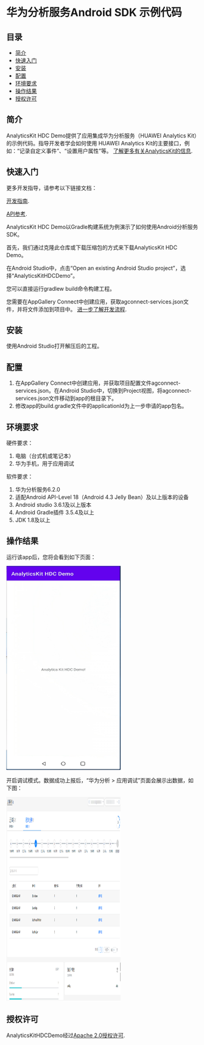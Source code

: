 # 华为分析服务Android SDK 示例代码


## 目录

* [简介](#简介)
* [快速入门](#快速入门)
* [安装](#安装)
* [配置](#配置)
* [环境要求](#环境要求)
* [操作结果](#操作结果)
* [授权许可](#授权许可)


## 简介
AnalyticsKit HDC Demo提供了应用集成华为分析服务（HUAWEI Analytics Kit）的示例代码。指导开发者学会如何使用 HUAWEI Analytics Kit的主要接口，例如：“记录自定义事件”、“设置用户属性”等。
[了解更多有关AnalyticsKit的信息](https://developer.huawei.com/consumer/cn/doc/development/HMSCore-Guides/introduction-0000001050745149).

## 快速入门

更多开发指导，请参考以下链接文档：

[开发指南](https://developer.huawei.com/consumer/cn/doc/development/HMSCore-Guides/android-dev-process-0000001050163813).

[API参考](https://developer.huawei.com/consumer/cn/doc/development/HMSCore-References/android-api-analytics-overview-0000001051067140).

AnalyticsKit HDC Demo以Gradle构建系统为例演示了如何使用Android分析服务SDK。

首先，我们通过克隆此仓库或下载压缩包的方式来下载AnalyticsKit HDC Demo。

在Android Studio中，点击“Open an existing Android Studio project”，选择“AnalyticsKitHDCDemo”。

您可以直接运行gradlew build命令构建工程。

您需要在AppGallery Connect中创建应用，获取agconnect-services.json文件，并将文件添加到项目中。 [进一步了解开发流程](https://developer.huawei.com/consumer/cn/doc/development/HMSCore-Guides/android-dev-process-0000001050163813).


## 安装
使用Android Studio打开解压后的工程。

## 配置
1. 在AppGallery Connect中创建应用，并获取项目配置文件agconnect-services.json。在Android Studio中，切换到Project视图，将agconnect-services.json文件移动到app的根目录下。 
2. 修改app的build.gradle文件中的applicationId为上一步申请的app包名。

## 环境要求
硬件要求：
1. 电脑（台式机或笔记本）
2. 华为手机，用于应用调试
  
软件要求：
1. 华为分析服务6.2.0
2. 适配Android API-Level 18（Android 4.3 Jelly Bean）及以上版本的设备
3. Android studio 3.6.1及以上版本 
4. Android Gradle插件 3.5.4及以上
5. JDK 1.8及以上

## 操作结果
运行该app后，您将会看到如下页面：

<img src="images/screen_0.PNG" height="534" width="300" style="max-width:100%;">

开启调试模式。数据成功上报后，“华为分析 > 应用调试”页面会展示出数据，如下图：

<img src="images/screen_1.PNG" height="534" width="300" style="max-width:100%;">

## 授权许可
AnalyticsKitHDCDemo经过[Apache 2.0授权许可](http://www.apache.org/licenses/LICENSE-2.0).

